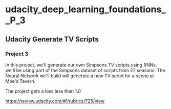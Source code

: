 # udacity_deep_learning_foundations__P_3
## Udacity Generate TV Scripts
### Project 3

In this project, we'll generate our own Simpsons TV scripts using RNNs. we'll be using part of the Simpsons dataset of scripts from 27 seasons. The Neural Network we'll build will generate a new TV script for a scene at Moe's Tavern.

The project gets a loss less than 1.0

https://review.udacity.com/#!/rubrics/725/view
